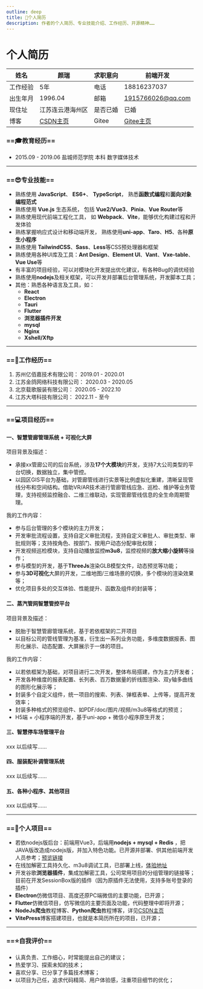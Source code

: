 ```yaml
---
outline: deep
title: 🏻‍个人简历
description: 作者的个人简历、专业技能介绍、工作经历、开源精神……
---
```


# 个人简历

| 姓名   | 颜瑞                                            | 求职意向  | 前端开发                                      |
|------|-----------------------------------------------|-------|-------------------------------------------|
| 工作经验 | 5年                                            | 电话    | 18816237037                               |
| 出生年月 | 1996.04                                       | 邮箱    | 1915766026@qq.com                         |
| 现住址  | 江苏连云港海州区                                      | 是否已婚  | 已婚                                        |
| 博客   | [CSDN主页](https://blog.csdn.net/yan1915766026) | Gitee | [Gitee主页](https://gitee.com/ruirui-study) |

### ==🎓︎教育经历==

- 2015.09 - 2019.06 盐城师范学院 本科 数字媒体技术

---

### ==😎专业技能==

- 熟练使用 **JavaScript**、 **ES6+**、 **TypeScript**， 熟悉**函数式编程**和**面向对象编程范式**
- 熟练使用 **Vue.js** 生态系统， 包括 **Vue2/Vue3**、**Pinia**、**Vue Router**等
- 熟练使用现代前端工程化工具， 如 **Webpack**、**Vite**，能够优化构建过程和开发体验
- 熟练掌握响应式设计和移动端开发， 熟练使用**uni-app**、**Taro**、**H5**、各种**原生小程序**
- 熟练使用 **TailwindCSS**、**Sass**、**Less**等CSS预处理器和框架
- 熟练使用各种UI库及工具：**Ant Design**、**Element UI**、**Vant**、**Vxe-table**、**Vue Use**等
- 有丰富的项目经验，可以对模块化开发提出优化建议，有各种Bug的调优经验
- 熟练使用**nodejs**及相关框架，可以开发并部署后台管理系统，开发脚本工具；
- 其他：熟悉各种语言及工具，如：
  - **React**
  - **Electron**
  - **Tauri**
  - **Flutter**
  - **浏览器插件开发**
  - **mysql**
  - **Nginx**
  - **Xshell/Xftp**

---

### ==🏢工作经历==

1. 苏州亿佰嘉技术有限公司： 2019.01 - 2020.01
2. 江苏金鸽网络科技有限公司： 2020.03 - 2020.05
3. 北京载歌服装有限公司： 2020.05 - 2022.10
4. 江苏大塔科技有限公司： 2022.11 - 至今

---

### ==💻项目经历==

#### 一、智慧管廊管理系统 + 可视化大屏

项目背景及描述：

- 承接xx管廊公司的后台系统，涉及**17个大模块**的开发，支持7大公司类型的平台切换，数据独立，集中管控。
- 以园区GIS平台为基础，对管廊管线进行实景等比例虚拟化重建，清晰呈现管线分布和空间结构。借助VR/AR技术进行管廊管线应急、巡检、维护等业务管理，支持视频监控融合、二维三维联动，实现管廊管线信息的全生命周期管理。

我的工作内容：

- 参与后台管理的多个模块的主力开发；
- 开发审批流程设置，支持自定义审批流程，支持自定义审批人、审批类型、审批规则等；支持按角色、按部门、按用户动态分配审批权限；
- 开发视频巡检模块，支持自动播放监控**m3u8**，监控视频的**放大缩小旋转**等操作；
- 参与模型的开发，基于**ThreeJs**渲染GLB模型文件，动态预览等功能；
- 参与**3D可视化**大屏的开发，二维地图/三维场景的切换，多个模块的渲染效果等；
- 优化项目多处的交互体验、性能提升、函数及组件的封装等；

#### 二、蒸汽管网智慧管控平台

项目背景及描述：

- 脱胎于智慧管廊管理系统，基于若依框架的二开项目
- 以目标公司的管线管理为基准，衍生出一系列业务功能，多维度数据报表、图形化展示、动态配置、大屏展示于一体的项目。

我的工作内容：

- 以若依框架为基础，对项目进行二次开发，整体布局搭建，作为主力开发者；
- 开发各种维度的报表配置、长列表、百万数据量的折线图渲染、双y轴多曲线的图形化展示等；
- 封装多个自定义组件，统一项目的搜索、列表、弹框表单、上传等，提高开发效率；
- 封装多种格式的预览组件、如PDF/doc/图片/视频/m3u8等格式的预览；
- H5端 + 小程序端的开发，基于uni-app + 微信小程序原生开发；

#### 三、智慧停车场管理平台

xxx 以后续写……

#### 四、服装配补调管理系统

xxx 以后续写……

#### 五、各种小程序、其他项目

xxx 以后续写……

---

### ==🚀个人项目==

- 若依nodejs版后台：前端用Vue3，后端用**nodejs + mysql + Redis**
  ，把JAVA版改造成nodejs版，并加入特色功能。已开源并部署、供其他前端开发人员参考；[预览链接](http://yanrui521.com:5000)
- 在线加解密工具持久化、m3u8调试工具，已部署上线，[体验地址](http://yanrui521.com:3020)
- 开发谷歌**浏览器插件**，集成加解密工具，公司常用项目的分组管理的链接等；目前在开发SessionBox版的插件（因为原插件无法使用，支持多账号登录的插件）
- **Electron**仿微信项目、高度还原PC端微信的主要功能，已开源；
- **Flutter**仿微信项目，仿写微信的主要页面及功能，代码整理中即将开源；
- **NodeJs爬虫**教程博客、**Python爬虫**教程博客，详见[CSDN主页](https://blog.csdn.net/yan1915766026)
- **VitePress**博客搭建项目，也就是本简历所在的项目，已开源；

---

### ==⭐️自我评价==

- 认真负责、工作细心，时常能提出自己的建议；
- 热爱学习、探索未知的技术；
- 喜欢分享、已分享了多篇技术博客；
- 以项目为己任，追求代码精简、用户体验感，注重项目细节的优化；
